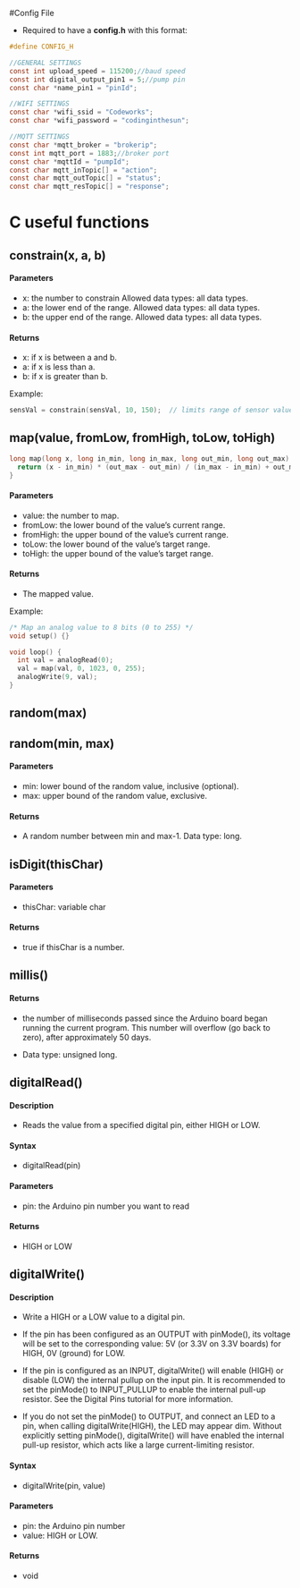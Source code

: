 #Config File

- Required to have a **config.h** with this format:

```c
#define CONFIG_H

//GENERAL SETTINGS
const int upload_speed = 115200;//baud speed
const int digital_output_pin1 = 5;//pump pin
const char *name_pin1 = "pinId";

//WIFI SETTINGS
const char *wifi_ssid = "Codeworks";
const char *wifi_password = "codinginthesun";

//MQTT SETTINGS
const char *mqtt_broker = "brokerip";
const int mqtt_port = 1883;//broker port
const char *mqttId = "pumpId";
const char mqtt_inTopic[] = "action";
const char mqtt_outTopic[] = "status";
const char mqtt_resTopic[] = "response";
```
# C useful functions
## constrain(x, a, b)

#### Parameters
- x: the number to constrain Allowed data types: all data types.
- a: the lower end of the range. Allowed data types: all data types.
- b: the upper end of the range. Allowed data types: all data types.

#### Returns
- x: if x is between a and b.
- a: if x is less than a.
- b: if x is greater than b.

Example:


```c
sensVal = constrain(sensVal, 10, 150);  // limits range of sensor values to between 10 and 150
```

## map(value, fromLow, fromHigh, toLow, toHigh)
```c
long map(long x, long in_min, long in_max, long out_min, long out_max) {
  return (x - in_min) * (out_max - out_min) / (in_max - in_min) + out_min;
}
```

#### Parameters
- value: the number to map.
- fromLow: the lower bound of the value’s current range.
- fromHigh: the upper bound of the value’s current range.
- toLow: the lower bound of the value’s target range.
- toHigh: the upper bound of the value’s target range.

#### Returns
- The mapped value.



Example:


```c
/* Map an analog value to 8 bits (0 to 255) */
void setup() {}

void loop() {
  int val = analogRead(0);
  val = map(val, 0, 1023, 0, 255);
  analogWrite(9, val);
}
```

## random(max)
## random(min, max)

#### Parameters
- min: lower bound of the random value, inclusive (optional).
- max: upper bound of the random value, exclusive.

#### Returns
- A random number between min and max-1. Data type: long.

## isDigit(thisChar)

#### Parameters
- thisChar: variable char

#### Returns
- true if thisChar is a number.

## millis()

#### Returns
- the number of milliseconds passed since the Arduino board began running the current program. This number will overflow (go back to zero), after approximately 50 days.

- Data type: unsigned long.

## digitalRead()
#### Description
- Reads the value from a specified digital pin, either HIGH or LOW.
#### Syntax
- digitalRead(pin)

#### Parameters
- pin: the Arduino pin number you want to read

#### Returns
- HIGH or LOW

## digitalWrite()
#### Description
- Write a HIGH or a LOW value to a digital pin.
- If the pin has been configured as an OUTPUT with pinMode(), its voltage will be set to the corresponding value: 5V (or 3.3V on 3.3V boards) for HIGH, 0V (ground) for LOW.

- If the pin is configured as an INPUT, digitalWrite() will enable (HIGH) or disable (LOW) the internal pullup on the input pin. It is recommended to set the pinMode() to INPUT_PULLUP to enable the internal pull-up resistor. See the Digital Pins tutorial for more information.

- If you do not set the pinMode() to OUTPUT, and connect an LED to a pin, when calling digitalWrite(HIGH), the LED may appear dim. Without explicitly setting pinMode(), digitalWrite() will have enabled the internal pull-up resistor, which acts like a large current-limiting resistor.
#### Syntax
- digitalWrite(pin, value)

#### Parameters
- pin: the Arduino pin number
- value: HIGH or LOW.

#### Returns
- void
